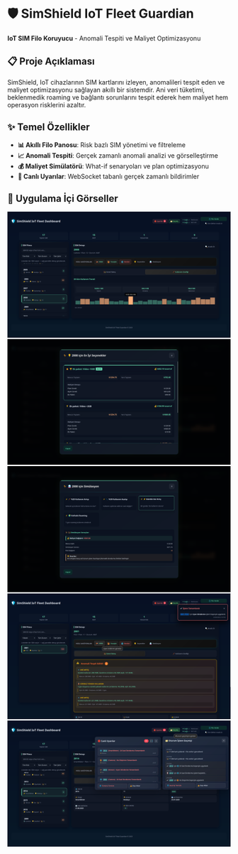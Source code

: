 # 🛡️ SimShield IoT Fleet Guardian

**IoT SIM Filo Koruyucu** - Anomali Tespiti ve Maliyet Optimizasyonu

## 📋 Proje Açıklaması

SimShield, IoT cihazlarının SIM kartlarını izleyen, anomalileri tespit eden ve maliyet optimizasyonu sağlayan akıllı bir sistemdir. Ani veri tüketimi, beklenmedik roaming ve bağlantı sorunlarını tespit ederek hem maliyet hem operasyon risklerini azaltır.

## ✨ Temel Özellikler

- **📊 Akıllı Filo Panosu**: Risk bazlı SIM yönetimi ve filtreleme
- **📈 Anomali Tespiti**: Gerçek zamanlı anomali analizi ve görselleştirme
- **💰 Maliyet Simülatörü**: What-if senaryoları ve plan optimizasyonu
- **🚨 Canlı Uyarılar**: WebSocket tabanlı gerçek zamanlı bildirimler

## 📸 Uygulama İçi Görseller

<div align="center">
  <img src=".github/images/1.png" alt="Ana Dashboard Görünümü" width="600"/>
</div>

<div align="center">
  <img src=".github/images/2.png" alt="SIM Detay Analizi" width="600"/>
</div>

<div align="center">
  <img src=".github/images/3.png" alt="Maliyet Simülatörü" width="600"/>
</div>

<div align="center">
  <img src=".github/images/4.png" alt="Canlı İzleme Paneli" width="600"/>
</div>

<div align="center">
  <img src=".github/images/5.png" alt="Eylem Yönetimi" width="600"/>
</div>
